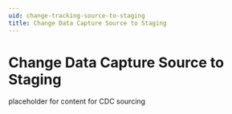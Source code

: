 ```yaml
---
uid: change-tracking-source-to-staging
title: Change Data Capture Source to Staging
---
```

# Change Data Capture Source to Staging

placeholder for content for CDC sourcing